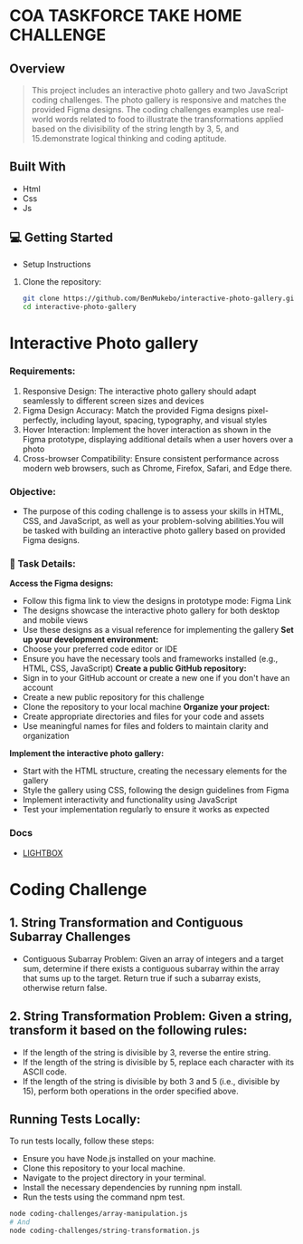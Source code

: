 # **COA TASKFORCE TAKE HOME CHALLENGE** 

## Overview
> This project includes an interactive photo gallery and two JavaScript coding challenges. The photo gallery is responsive and matches the provided Figma designs. The coding challenges examples use real-world words related to food to illustrate the transformations applied based on the divisibility of the string length by 3, 5, and 15.demonstrate logical thinking and coding aptitude.


## Built With

- Html
- Css
- Js

## 💻 Getting Started <a name="getting-started"></a>

- Setup Instructions

1. Clone the repository:
   ```sh
   git clone https://github.com/BenMukebo/interactive-photo-gallery.git
   cd interactive-photo-gallery

# Interactive Photo gallery <a name="about-project"></a>

### Requirements:

1. Responsive Design: The interactive photo gallery should adapt seamlessly
to different screen sizes and devices
2. Figma Design Accuracy: Match the provided Figma designs pixel-perfectly,
including layout, spacing, typography, and visual styles
3. Hover Interaction: Implement the hover interaction as shown in the Figma
prototype, displaying additional details when a user hovers over a photo
4. Cross-browser Compatibility: Ensure consistent performance across
modern web browsers, such as Chrome, Firefox, Safari, and Edge
there.

### Objective:
- The purpose of this coding challenge is to assess your skills in HTML, CSS, and
JavaScript, as well as your problem-solving abilities.You will be tasked with
building an interactive photo gallery based on provided Figma designs.


###  📖 Task Details:
**Access the Figma designs:**
- Follow this figma link to view the designs in prototype mode: Figma Link
- The designs showcase the interactive photo gallery for both desktop and
mobile views
- Use these designs as a visual reference for implementing the gallery
**Set up your development environment:**
- Choose your preferred code editor or IDE
- Ensure you have the necessary tools and frameworks installed (e.g., HTML,
CSS, JavaScript)
**Create a public GitHub repository:**
- Sign in to your GitHub account or create a new one if you don't have an
account
- Create a new public repository for this challenge
- Clone the repository to your local machine
**Organize your project:**
- Create appropriate directories and files for your code and assets
- Use meaningful names for files and folders to maintain clarity and
organization

**Implement the interactive photo gallery:**
- Start with the HTML structure, creating the necessary elements for the
gallery
- Style the gallery using CSS, following the design guidelines from Figma
- Implement interactivity and functionality using JavaScript
- Test your implementation regularly to ensure it works as expected

### Docs

- [LIGHTBOX](https://lokeshdhakar.com/projects/lightbox2/)


# Coding Challenge

## 1. String Transformation and Contiguous Subarray Challenges

- Contiguous Subarray Problem: Given an array of integers and a target sum, determine if there exists a contiguous subarray within the array that sums up to the target. Return true if such a subarray exists, otherwise return false.

## 2. String Transformation Problem: Given a string, transform it based on the following rules:

- If the length of the string is divisible by 3, reverse the entire string.
- If the length of the string is divisible by 5, replace each character with its ASCII code.
- If the length of the string is divisible by both 3 and 5 (i.e., divisible by 15), perform both operations in the order specified above.


## Running Tests Locally: 
To run tests locally, follow these steps:
- Ensure you have Node.js installed on your machine.
- Clone this repository to your local machine.
- Navigate to the project directory in your terminal.
- Install the necessary dependencies by running npm install.
- Run the tests using the command npm test.
  
```bash
node coding-challenges/array-manipulation.js
# And
node coding-challenges/string-transformation.js
```

